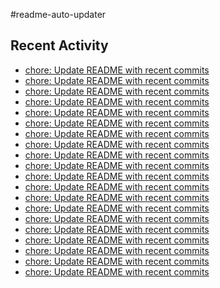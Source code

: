 #readme-auto-updater

## Recent Activity
<!-- LATEST_COMMITS:START -->
- [chore: Update README with recent commits](https://github.com/NEO1717/readme-auto-updater/commit/a2e2eaa2b7d08cbda35aac19bc5661ad952fd453)
- [chore: Update README with recent commits](https://github.com/NEO1717/readme-auto-updater/commit/5d79de6477ec75420272d1ae53988d285dea7ced)
- [chore: Update README with recent commits](https://github.com/NEO1717/readme-auto-updater/commit/26d200a6bdfdd074cd0cf84539c1ff01bf2dd8d5)
- [chore: Update README with recent commits](https://github.com/NEO1717/readme-auto-updater/commit/33401ca2f6cee803509e9fa984f40d4ad1025a90)
- [chore: Update README with recent commits](https://github.com/NEO1717/readme-auto-updater/commit/e862495a0661b2a068d2cec86217a1409326c498)
- [chore: Update README with recent commits](https://github.com/NEO1717/readme-auto-updater/commit/0441d174f011f41d867b0ca9abb15bbf02deac08)
- [chore: Update README with recent commits](https://github.com/NEO1717/readme-auto-updater/commit/09b094d5ccdd62b9179f5932a1882da737795003)
- [chore: Update README with recent commits](https://github.com/NEO1717/readme-auto-updater/commit/383dd68f472742208ae81dc54cbf63b40166e7cf)
- [chore: Update README with recent commits](https://github.com/NEO1717/readme-auto-updater/commit/a42519a1211080e37cce4fe1e9ea695bee908ee9)
- [chore: Update README with recent commits](https://github.com/NEO1717/readme-auto-updater/commit/7d66a4a0911ab0b1c802dbbdc8f6380e8dccb66c)
- [chore: Update README with recent commits](https://github.com/NEO1717/readme-auto-updater/commit/0f376a0291fbefa31dacc8acdc10e01c256000cf)
- [chore: Update README with recent commits](https://github.com/NEO1717/readme-auto-updater/commit/56af0b4390b1297957afb7847f9ea81844389310)
- [chore: Update README with recent commits](https://github.com/NEO1717/readme-auto-updater/commit/da1e5e23d767c3840e9e8ca231ac4047e9d216f6)
- [chore: Update README with recent commits](https://github.com/NEO1717/readme-auto-updater/commit/8e2cfc84fd39e3da58949e080541fd1b2b3f0591)
- [chore: Update README with recent commits](https://github.com/NEO1717/readme-auto-updater/commit/262116e480be743c9c95d807930208b31b15b398)
- [chore: Update README with recent commits](https://github.com/NEO1717/readme-auto-updater/commit/8ea41a7722ba29a6e58f70d0ff71fd2abbe2ead2)
- [chore: Update README with recent commits](https://github.com/NEO1717/readme-auto-updater/commit/775c555d05295b07812c0246e44fe06c3f5dd8ad)
- [chore: Update README with recent commits](https://github.com/NEO1717/readme-auto-updater/commit/3ea24ddde8bdee89a194a5c124785e30eafae115)
- [chore: Update README with recent commits](https://github.com/NEO1717/readme-auto-updater/commit/d3ef8774150e55288050ba29ba68cfca314e608b)
- [chore: Update README with recent commits](https://github.com/NEO1717/readme-auto-updater/commit/cbc95d60bced492eab22b7d6457fb6b726db36f5)
<!-- LATEST_COMMITS:END -->

